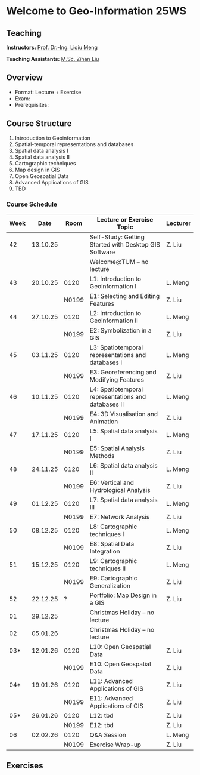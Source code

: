 # Welcome to Geo-Information 25WS

## Teaching
**Instructors:** [Prof. Dr.-Ing. Liqiu Meng](https://www.asg.ed.tum.de/lfk/team/members/liqiu-meng/)

**Teaching Assistants:** [M.Sc. Zihan Liu](http://asg.ed.tum.de/lfk/team/members/zihan-liu/)

## Overview
- Format: Lecture + Exercise
- Exam: 
- Prerequisites:


## Course Structure
1. Introduction to Geoinformation
2. Spatial-temporal representations and databases
3. Spatial data analysis I
4. Spatial data analysis II
5. Cartographic techniques
6. Map design in GIS
7. Open Geospatial Data
8. Advanced Applications of GIS
9. TBD



### Course Schedule

| Week | Date     | Room   | Lecture or Exercise Topic                          | Lecturer |
|------|----------|--------|---------------------------------------------------|----------|
| 42   | 13.10.25 |        | Self-Study: Getting Started with Desktop GIS Software | Z. Liu   |
|      |          |        | Welcome@TUM – no lecture                          |          |
| 43   | 20.10.25 | 0120   | L1: Introduction to Geoinformation I              | L. Meng  |
|      |          | N0199  | E1: Selecting and Editing Features                | Z. Liu   |
| 44   | 27.10.25 | 0120   | L2: Introduction to Geoinformation II             | L. Meng  |
|      |          | N0199  | E2: Symbolization in a GIS                        | Z. Liu   |
| 45   | 03.11.25 | 0120   | L3: Spatiotemporal representations and databases I| L. Meng  |
|      |          | N0199  | E3: Georeferencing and Modifying Features         | Z. Liu   |
| 46   | 10.11.25 | 0120   | L4: Spatiotemporal representations and databases II| L. Meng |
|      |          | N0199  | E4: 3D Visualisation and Animation                | Z. Liu   |
| 47   | 17.11.25 | 0120   | L5: Spatial data analysis I                       | L. Meng  |
|      |          | N0199  | E5: Spatial Analysis Methods                      | Z. Liu   |
| 48   | 24.11.25 | 0120   | L6: Spatial data analysis II                      | L. Meng  |
|      |          | N0199  | E6: Vertical and Hydrological Analysis            | Z. Liu   |
| 49   | 01.12.25 | 0120   | L7: Spatial data analysis III                     | L. Meng  |
|      |          | N0199  | E7: Network Analysis                              | Z. Liu   |
| 50   | 08.12.25 | 0120   | L8: Cartographic techniques I                     | L. Meng  |
|      |          | N0199  | E8: Spatial Data Integration                      | Z. Liu   |
| 51   | 15.12.25 | 0120   | L9: Cartographic techniques II                    | L. Meng  |
|      |          | N0199  | E9: Cartographic Generalization                   | Z. Liu   |
| 52   | 22.12.25 | ?      | Portfolio: Map Design in a GIS                    | Z. Liu   |
| 01   | 29.12.25 |        | Christmas Holiday – no lecture                    |          |
| 02   | 05.01.26 |        | Christmas Holiday – no lecture                    |          |
| 03*  | 12.01.26 | 0120   | L10: Open Geospatial Data                         | Z. Liu   |
|      |          | N0199  | E10: Open Geospatial Data                         | Z. Liu   |
| 04*  | 19.01.26 | 0120   | L11: Advanced Applications of GIS                 | Z. Liu   |
|      |          | N0199  | E11: Advanced Applications of GIS                 | Z. Liu   |
| 05*  | 26.01.26 | 0120   | L12: tbd                                          | Z. Liu   |
|      |          | N0199  | E12: tbd                                          | Z. Liu   |
| 06   | 02.02.26 | 0120   | Q&A Session                                       | L. Meng  |
|      |          | N0199  | Exercise Wrap-up                                  | Z. Liu   |


## Exercises
